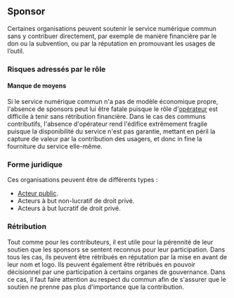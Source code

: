 ## Sponsor

Certaines organisations peuvent soutenir le service numérique commun sans y contribuer directement, par exemple de manière financière par le don ou la subvention, ou par la réputation en promouvant les usages de l’outil.

### Risques adressés par le rôle

#### Manque de moyens

Si le service numérique commun n'a pas de modèle économique propre, l'absence de sponsors peut lui être fatale puisque le rôle d'[opérateur](./4-operateur) est difficile à tenir sans rétribution financière. Dans le cas des communs contributifs, l'absence d'opérateur rend l'édifice extrêmement fragile puisque la disponibilité du service n'est pas garantie, mettant en péril la capture de valeur par la contribution des usagers, et donc in fine la fourniture du service elle-même.

### Forme juridique

Ces organisations peuvent être de différents types :

- [Acteur public](../1-concepts/2-role_de_laction_publique).
- Acteurs à but non-lucratif de droit privé.
- Acteurs à but lucratif de droit privé.

### Rétribution

Tout comme pour les contributeurs, il est utile pour la pérennité de leur soutien que les sponsors se sentent reconnus pour leur participation. Dans tous les cas, ils peuvent être rétribués en réputation par la mise en avant de leur nom et logo. Ils peuvent également être rétribués en pouvoir décisionnel par une participation à certains organes de gouvernance. Dans ce cas, il faut faire attention au respect du commun afin de s'assurer que le soutien ne prenne pas plus d'importance que la contribution.
